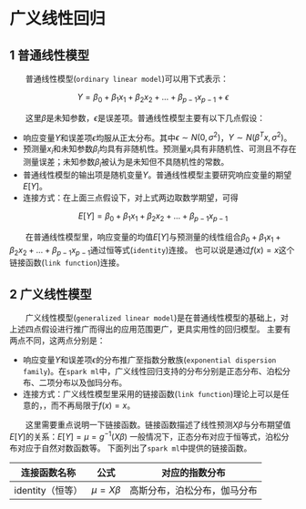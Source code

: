 # 广义线性回归

## 1 普通线性模型

&emsp;&emsp;普通线性模型(`ordinary linear model`)可以用下式表示：

$$Y = \beta_0 + \beta_1 x_1 + \beta_2 x_2 + … + \beta_{p-1} x_{p-1} + \epsilon$$

&emsp;&emsp;这里$\beta$是未知参数，$\epsilon$是误差项。普通线性模型主要有以下几点假设：

- 响应变量$Y$和误差项$\epsilon$均服从正太分布。其中$\epsilon \sim N(0,{{\sigma }^{2}})$，$Y\sim N({{\beta }^{T}}x,{{\sigma }^{2}})$。
- 预测量$x_i$和未知参数$\beta_i$均具有非随机性。预测量$x_i$具有非随机性、可测且不存在测量误差；未知参数$\beta_i$被认为是未知但不具随机性的常数。
- 普通线性模型的输出项是随机变量$Y$。普通线性模型主要研究响应变量的期望$E[Y]$。
- 连接方式：在上面三点假设下，对上式两边取数学期望，可得

$$E[Y] = \beta_0 + \beta_1 x_1 + \beta_2 x_2 + … + \beta_{p-1} x_{p-1}$$

&emsp;&emsp;在普通线性模型里，响应变量的均值$E[Y]$与预测量的线性组合$\beta_0 + \beta_1 x_1 + \beta_2 x_2 + … + \beta_{p-1} x_{p-1}$通过恒等式(`identity`)连接。
也可以说是通过$f(x)=x$这个链接函数(`link function`)连接。

## 2 广义线性模型

&emsp;&emsp;广义线性模型(`generalized linear model`)是在普通线性模型的基础上，对上述四点假设进行推广而得出的应用范围更广，更具实用性的回归模型。
主要有两点不同，这两点分别是：

- 响应变量$Y$和误差项$\epsilon$的分布推广至指数分散族(`exponential dispersion family`)。在`spark ml`中，广义线性回归支持的分布分别是正态分布、泊松分布、二项分布以及伽玛分布。
- 连接方式：广义线性模型里采用的链接函数(`link function`)理论上可以是任意的，，而不再局限于$f(x)=x$。

&emsp;&emsp;这里需要重点说明一下链接函数。链接函数描述了线性预测$X\beta$与分布期望值$E[Y]$的关系：$E[Y] = \mu = g^{-1}(X\beta)$
一般情况下，正态分布对应于恒等式，泊松分布对应于自然对数函数等。
下面列出了`spark ml`中提供的链接函数。

| 连接函数名称 | 公式 | 对应的指数分布 |
|------------|-------|-------------|
| identity（恒等）| $\mu = X\beta$ | 高斯分布，泊松分布，伽马分布 |
